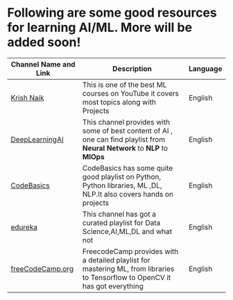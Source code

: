 # Following are some good resources for learning AI/ML. More will be added soon!

| **Channel Name and Link** | **Description** | **Language** |
| ----------- | ----------- | ----------- |
|[Krish Naik](https://www.youtube.com/playlist?list=PLZoTAELRMXVPBTrWtJkn3wWQxZkmTXGwe) | This is one of the best ML courses on YouTube it covers most topics along with Projects | English|
|[DeepLearningAI](https://www.youtube.com/c/Deeplearningai/playlists) | This channel provides with some of best content of AI , one can find playlist from **Neural Network** to **NLP** to **MlOps** | English |
|[CodeBasics](https://www.youtube.com/c/codebasics/playlists) | CodeBasics has some quite good playlist on Python, Python libraries, ML ,DL, NLP.It also covers hands on projects | English |
|[edureka](https://www.youtube.com/c/edurekaIN/playlists?view=50&sort=dd&shelf_id=5) | This channel has got a curated playlist for Data Science,AI,ML,DL and what not| English |
|[freeCodeCamp.org ](https://www.youtube.com/playlist?list=PLWKjhJtqVAblStefaz_YOVpDWqcRScc2s) | FreecodeCamp provides with a detailed playlist for mastering ML, from libraries to Tensorflow to OpenCV it has got everything | English |
